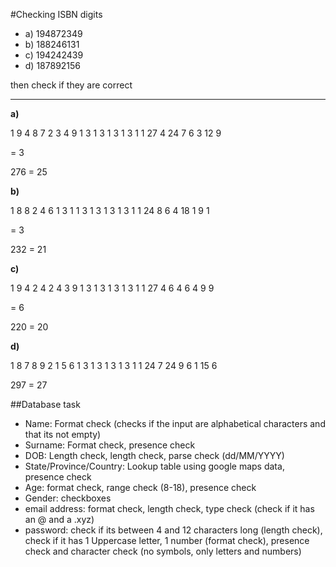 #Checking ISBN digits
<!---
this helps: http://www.nationallibrary.fi/publishers/isbn/revision.html
-->

* a) 194872349
* b) 188246131
* c) 194242439
* d) 187892156

then check if they are correct

---

**a)**

1  9  4  8  7  2  3  4  9
1  3  1  3  1  3  1  3  1
1  27 4  24 7  6  3  12 9

= 3

276 = 25

**b)** 

1  8  8  2  4  6  1  3  1
1  3  1  3  1  3  1  3  1
1  24 8  6  4  18 1  9  1

= 3

232 = 21

**c)**

1  9  4  2  4  2  4  3  9
1  3  1  3  1  3  1  3  1
1  27 4  6  4  6  4  9  9

= 6

220 = 20

**d)**

1  8  7  8  9  2  1  5  6
1  3  1  3  1  3  1  3  1
1  24 7  24 9  6  1  15 6

297 = 27

##Database task

* Name: Format check (checks if the input are alphabetical characters and that its not empty)
* Surname: Format check, presence check
* DOB: Length check, length check, parse check (dd/MM/YYYY)
* State/Province/Country: Lookup table using google maps data, presence check
* Age: format check, range check (8-18), presence check
* Gender: checkboxes
* email address: format check, length check, type check (check if it has an @ and a .xyz)
* password: check if its between 4 and 12 characters long (length check), check if it has 1 Uppercase letter, 1 number (format check), presence check and character check (no symbols, only letters and numbers)

